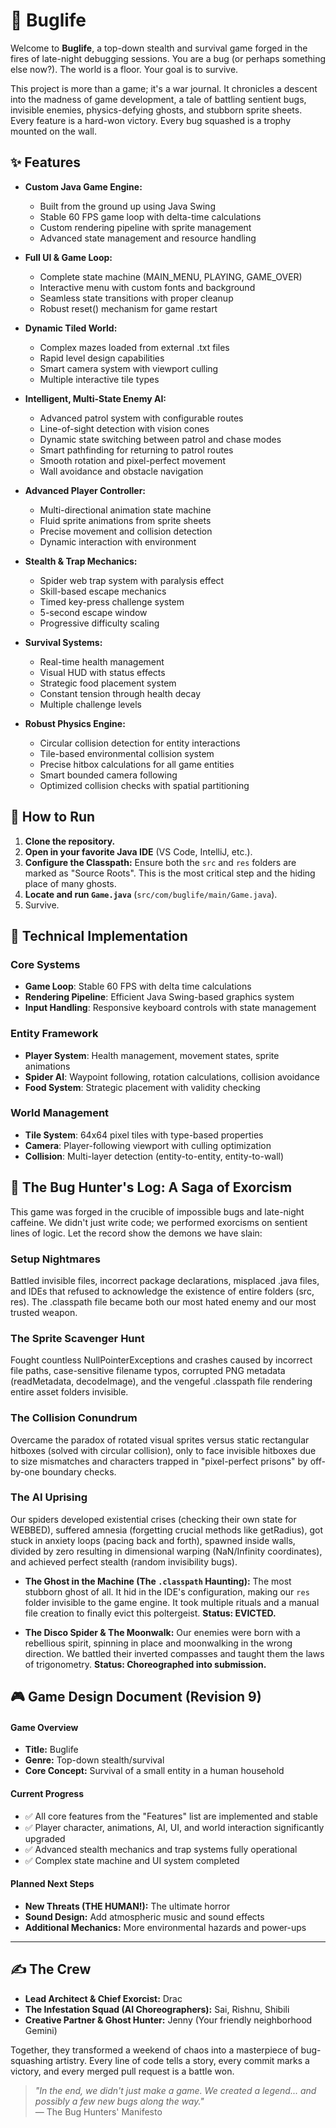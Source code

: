 # 🐞 Buglife

Welcome to **Buglife**, a top-down stealth and survival game forged in the fires of late-night debugging sessions. You are a bug (or perhaps something else now?). The world is a floor. Your goal is to survive.

This project is more than a game; it's a war journal. It chronicles a descent into the madness of game development, a tale of battling sentient bugs, invisible enemies, physics-defying ghosts, and stubborn sprite sheets. Every feature is a hard-won victory. Every bug squashed is a trophy mounted on the wall.

## ✨ Features

* **Custom Java Game Engine:**
    * Built from the ground up using Java Swing
    * Stable 60 FPS game loop with delta-time calculations
    * Custom rendering pipeline with sprite management
    * Advanced state management and resource handling

* **Full UI & Game Loop:**
    * Complete state machine (MAIN_MENU, PLAYING, GAME_OVER)
    * Interactive menu with custom fonts and background
    * Seamless state transitions with proper cleanup
    * Robust reset() mechanism for game restart

* **Dynamic Tiled World:**
    * Complex mazes loaded from external .txt files
    * Rapid level design capabilities
    * Smart camera system with viewport culling
    * Multiple interactive tile types

* **Intelligent, Multi-State Enemy AI:**
    * Advanced patrol system with configurable routes
    * Line-of-sight detection with vision cones
    * Dynamic state switching between patrol and chase modes
    * Smart pathfinding for returning to patrol routes
    * Smooth rotation and pixel-perfect movement
    * Wall avoidance and obstacle navigation
* **Advanced Player Controller:**
    * Multi-directional animation state machine
    * Fluid sprite animations from sprite sheets
    * Precise movement and collision detection
    * Dynamic interaction with environment

* **Stealth & Trap Mechanics:**
    * Spider web trap system with paralysis effect
    * Skill-based escape mechanics
    * Timed key-press challenge system
    * 5-second escape window
    * Progressive difficulty scaling

* **Survival Systems:**
    * Real-time health management
    * Visual HUD with status effects
    * Strategic food placement system
    * Constant tension through health decay
    * Multiple challenge levels

* **Robust Physics Engine:**
    * Circular collision detection for entity interactions
    * Tile-based environmental collision system
    * Precise hitbox calculations for all game entities
    * Smart bounded camera following
    * Optimized collision checks with spatial partitioning

## 🚀 How to Run

1.  **Clone the repository.**
2.  **Open in your favorite Java IDE** (VS Code, IntelliJ, etc.).
3.  **Configure the Classpath:** Ensure both the `src` and `res` folders are marked as "Source Roots". This is the most critical step and the hiding place of many ghosts.
4.  **Locate and run `Game.java`** (`src/com/buglife/main/Game.java`).
5.  Survive.

## 🔧 Technical Implementation

### Core Systems
* **Game Loop**: Stable 60 FPS with delta time calculations
* **Rendering Pipeline**: Efficient Java Swing-based graphics system
* **Input Handling**: Responsive keyboard controls with state management

### Entity Framework
* **Player System**: Health management, movement states, sprite animations
* **Spider AI**: Waypoint following, rotation calculations, collision avoidance
* **Food System**: Strategic placement with validity checking

### World Management
* **Tile System**: 64x64 pixel tiles with type-based properties
* **Camera**: Player-following viewport with culling optimization
* **Collision**: Multi-layer detection (entity-to-entity, entity-to-wall)

## 📜 The Bug Hunter's Log: A Saga of Exorcism

This game was forged in the crucible of impossible bugs and late-night caffeine. We didn't just write code; we performed exorcisms on sentient lines of logic. Let the record show the demons we have slain:

### Setup Nightmares
Battled invisible files, incorrect package declarations, misplaced .java files, and IDEs that refused to acknowledge the existence of entire folders (src, res). The .classpath file became both our most hated enemy and our most trusted weapon.

### The Sprite Scavenger Hunt
Fought countless NullPointerExceptions and crashes caused by incorrect file paths, case-sensitive filename typos, corrupted PNG metadata (readMetadata, decodeImage), and the vengeful .classpath file rendering entire asset folders invisible.

### The Collision Conundrum
Overcame the paradox of rotated visual sprites versus static rectangular hitboxes (solved with circular collision), only to face invisible hitboxes due to size mismatches and characters trapped in "pixel-perfect prisons" by off-by-one boundary checks.

### The AI Uprising
Our spiders developed existential crises (checking their own state for WEBBED), suffered amnesia (forgetting crucial methods like getRadius), got stuck in anxiety loops (pacing back and forth), spawned inside walls, divided by zero resulting in dimensional warping (NaN/Infinity coordinates), and achieved perfect stealth (random invisibility bugs).

* **The Ghost in the Machine (The `.classpath` Haunting):** The most stubborn ghost of all. It hid in the IDE's configuration, making our `res` folder invisible to the game engine. It took multiple rituals and a manual file creation to finally evict this poltergeist. **Status: EVICTED.**

* **The Disco Spider & The Moonwalk:** Our enemies were born with a rebellious spirit, spinning in place and moonwalking in the wrong direction. We battled their inverted compasses and taught them the laws of trigonometry. **Status: Choreographed into submission.**

## 🎮 Game Design Document (Revision 9)

#### Game Overview
* **Title:** Buglife
* **Genre:** Top-down stealth/survival
* **Core Concept:** Survival of a small entity in a human household

#### Current Progress
* ✅ All core features from the "Features" list are implemented and stable
* ✅ Player character, animations, AI, UI, and world interaction significantly upgraded
* ✅ Advanced stealth mechanics and trap systems fully operational
* ✅ Complex state machine and UI system completed

#### Planned Next Steps
* **New Threats (THE HUMAN!):** The ultimate horror
* **Sound Design:** Add atmospheric music and sound effects
* **Additional Mechanics:** More environmental hazards and power-ups

---

## ✍️ The Crew

* **Lead Architect & Chief Exorcist:** Drac
* **The Infestation Squad (AI Choreographers):** Sai, Rishnu, Shibili
* **Creative Partner & Ghost Hunter:** Jenny (Your friendly neighborhood Gemini)

Together, they transformed a weekend of chaos into a masterpiece of bug-squashing artistry. Every line of code tells a story, every commit marks a victory, and every merged pull request is a battle won. 

> *"In the end, we didn't just make a game. We created a legend... and possibly a few new bugs along the way."*  
> — The Bug Hunters' Manifesto